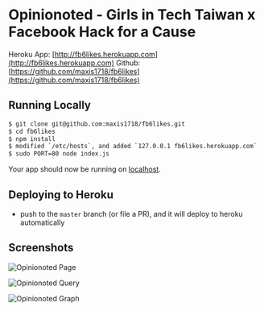 # Opinionoted - Girls in Tech Taiwan x Facebook Hack for a Cause

Heroku App: [http://fb6likes.herokuapp.com](http://fb6likes.herokuapp.com)
Github: [https://github.com/maxis1718/fb6likes](https://github.com/maxis1718/fb6likes)

## Running Locally

```sh
$ git clone git@github.com:maxis1718/fb6likes.git
$ cd fb6likes
$ npm install
$ modified `/etc/hosts`, and added `127.0.0.1 fb6likes.herokuapp.com`
$ sudo PORT=80 node index.js
```
Your app should now be running on [localhost](http://localhost:80/).

## Deploying to Heroku

- push to the `master` branch (or file a PR), and it will deploy to heroku automatically

## Screenshots
![Opinionoted Page](https://raw.githubusercontent.com/maxis1718/fb6likes/master/screenshots/opinionoted_1.jpg "Opinionoted Page")

![Opinionoted Query](https://raw.githubusercontent.com/maxis1718/fb6likes/master/screenshots/opinionoted_1.jpg "Opinionoted Query")

![Opinionoted Graph](https://raw.githubusercontent.com/maxis1718/fb6likes/master/screenshots/opinionoted_1.jpg "Opinionoted Graph")